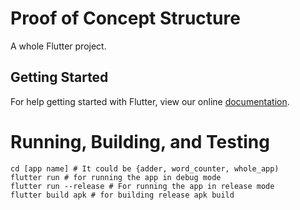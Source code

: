 # Proof of Concept Structure

A whole Flutter project.

## Getting Started

For help getting started with Flutter, view our online
[documentation](https://flutter.io/).

# Running, Building, and Testing
```angular2html
cd [app name] # It could be {adder, word_counter, whole_app)
flutter run # for running the app in debug mode
flutter run --release # For running the app in release mode
flutter build apk # for building release apk build
```